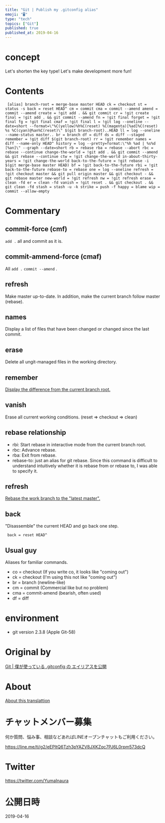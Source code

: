 ```yaml
---
title: "Git | Publish my .gitconfig alias"
emoji: "🖥"
type: "tech"
topics: ["Git"]
published: true
published_at: 2019-04-16
---
```


# concept 

Let's shorten the key type! Let's make development more fun!

# Contents 

     [alias] branch-root = merge-base master HEAD ck = checkout st = status -s back = reset HEAD^ cm = commit cma = commit --amend amend = commit --amend create = !git add . && git commit cr = !git create final = !git add . && git commit --amend fn = !git final forget = !git final fg = !git final cmaf = !git final l = !git log --oneline --date=short --format=\"%C(yellow)%h%C(reset) %C(magenta)[%ad]%C(reset) %s %C(cyan)@%an%C(reset)\" $(git branch-root)..HEAD ll = log --oneline --name-status master.. br = branch df = diff ds = diff --staged remember = !git diff $(git branch-root) rr = !git remember names = diff --name-only HEAD^ history = log --pretty=format:\"%h %ad | %s%d [%an]\" --graph --date=short rb = rebase rba = rebase --abort rbc = rebase --continue change-the-world = !git add . && git commit --amend && git rebase --continue ctw = !git change-the-world in-about-thirty-years = !git change-the-world back-to-the-future = !git rebase -i $(git merge-base master HEAD) bf = !git back-to-the-future rbi = !git back-to-the-future rebase-to = rebase one = log --oneline refresh = !git checkout master && git pull origin master && git checkout - && git rebase master new-world = !git refresh nw = !git refresh erase = clean -fd er = clean -fd vanish = !git reset . && git checkout . && git clean -fd stash = stash -u -k strike = push -f happy = blame wip = commit --allow-empty 

# Commentary 

## commit-force (cmf) 

`add .` all and commit as it is.

## commit-ammend-force (cmaf) 

All `add .` `commit --amend` .

## refresh 

Make master up-to-date. In addition, make the current branch follow master (rebase).

## names 

Display a list of files that have been changed or changed since the last commit.

## erase 

Delete all ungit-managed files in the working directory.

## remember 

[Display the difference from the current branch root.](http://qiita.com/Yinaura/items/cc10fbc83b4d6bb1ef0c)

## vanish 

Erase all current working conditions. (reset =\> checkout =\> clean)

## rebase relationship 

- rbi: Start rebase in interactive mode from the current branch root. 
- rbc: Advance rebase. 
- rba: Exit from rebase. 
- rebase-to: just an alias for git rebase. Since this command is difficult to understand intuitively whether it is rebase from or rebase to, I was able to specify it. 

## refresh 

[Rebase the work branch to the "latest master".](http://qiita.com/Yinaura/items/562b09ec4c7ad93ed2ab)

## back 

"Disassemble" the current HEAD and go back one step.

     back = reset HEAD^ 

## Usual guy 

Aliases for familiar commands.

- co = checkout (If you write co, it looks like "coming out") 
- ck = checkout (I'm using this not like "coming out") 
- br = branch (newline-like) 
- cm = commit (Commercial like but no problem) 
- cma = commit-amend (bearish, often used) 
- df = diff 

# environment 

- git version 2.3.8 (Apple Git-58) 


# Original by
[Git | 僕が使っている .gitconfig の エイリアスを公開](https://qiita.com/Yinaura/items/d3d3d6a20b87ef8ba945)

# About

[About this translattion](https://qiita.com/YumaInaura/items/7f6fd1e9310a6816469a)








<!-- Update From Qiita API -->

# チャットメンバー募集


何か質問、悩み事、相談などあればLINEオープンチャットもご利用ください。

https://line.me/ti/g2/eEPltQ6Tzh3pYAZV8JXKZqc7PJ6L0rpm573dcQ





# Twitter


https://twitter.com/YumaInaura


<!-- Update From Qiita API -->



# 公開日時

2019-04-16
